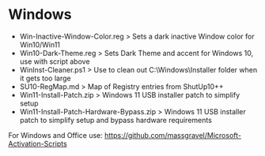 # Windows

- Win-Inactive-Window-Color.reg > Sets a dark inactive Window color for Win10/Win11
- Win10-Dark-Theme.reg > Sets Dark Theme and accent for Windows 10, use with script above
- WinInst-Cleaner.ps1 > Use to clean out C:\Windows\Installer folder when it gets too large
- SU10-RegMap.md > Map of Registry entries from ShutUp10++
- Win11-Install-Patch.zip > Windows 11 USB installer patch to simplify setup
- Win11-Install-Patch-Hardware-Bypass.zip > Windows 11 USB installer patch to simplify setup and bypass hardware requirements

For Windows and Office use: https://github.com/massgravel/Microsoft-Activation-Scripts
